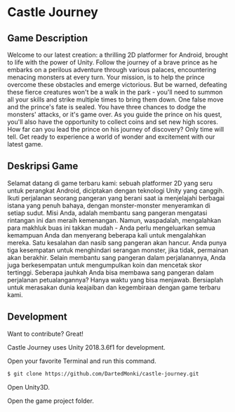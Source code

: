 # Castle Journey

## Game Description
Welcome to our latest creation: a thrilling 2D platformer for Android, brought to life with the power of Unity. Follow the journey of a brave prince as he embarks on a perilous adventure through various palaces, encountering menacing monsters at every turn. Your mission, is to help the prince overcome these obstacles and emerge victorious. But be warned, defeating these fierce creatures won't be a walk in the park - you'll need to summon all your skills and strike multiple times to bring them down. One false move and the prince's fate is sealed. You have three chances to dodge the monsters' attacks, or it's game over. As you guide the prince on his quest, you'll also have the opportunity to collect coins and set new high scores. How far can you lead the prince on his journey of discovery? Only time will tell. Get ready to experience a world of wonder and excitement with our latest game.

## Deskripsi Game
Selamat datang di game terbaru kami: sebuah platformer 2D yang seru untuk perangkat Android, diciptakan dengan teknologi Unity yang canggih. Ikuti perjalanan seorang pangeran yang berani saat ia menjelajahi berbagai istana yang penuh bahaya, dengan monster-monster menyeramkan di setiap sudut. Misi Anda, adalah membantu sang pangeran mengatasi rintangan ini dan meraih kemenangan. Namun, waspadalah, mengalahkan para makhluk buas ini takkan mudah - Anda perlu mengeluarkan semua kemampuan Anda dan menyerang beberapa kali untuk mengalahkan mereka. Satu kesalahan dan nasib sang pangeran akan hancur. Anda punya tiga kesempatan untuk menghindari serangan monster, jika tidak, permainan akan berakhir. Selain membantu sang pangeran dalam perjalanannya, Anda juga berkesempatan untuk mengumpulkan koin dan mencetak skor tertinggi. Seberapa jauhkah Anda bisa membawa sang pangeran dalam perjalanan petualangannya? Hanya waktu yang bisa menjawab. Bersiaplah untuk merasakan dunia keajaiban dan kegembiraan dengan game terbaru kami.

## Development

Want to contribute? Great!

Castle Journey uses Unity 2018.3.6f1 for development.

Open your favorite Terminal and run this command.
```sh
$ git clone https://github.com/DartedMonki/castle-journey.git
```
Open Unity3D.

Open the game project folder.
